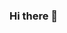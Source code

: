 ### Hi there 👋

<!--
**Zhou4truth/Zhou4truth** is a ✨ _special_ ✨ repository because its `README.md` (this file) appears on your GitHub profile.
![IMG_1616](https://github.com/Zhou4truth/Zhou4truth/assets/142247626/161906cd-34ff-4916-9075-6eb435e663ec)


Here are some ideas to get you started:

- 🔭 I’m currently working on Computing and Software.
- 🌱 I’m currently learning CUDA and Open ACC.
- 👯 I’m looking to collaborate on Image Guided Navigation System for Robotics.
- 🤔 I’m looking for help with industrial software integration.
- 💬 Ask me about Feelings about life in Ontario, Canada.
- 📫 How to reach me: ppnutsp@gmail.com
-->
